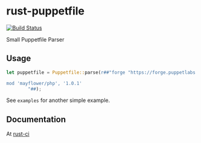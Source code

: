 rust-puppetfile
===============

[![Build Status](https://travis-ci.org/Mayflower/rust-puppetfile.svg?branch=master)](https://travis-ci.org/Mayflower/rust-puppetfile)

Small Puppetfile Parser

## Usage
```rust
let puppetfile = Puppetfile::parse(r##"forge "https://forge.puppetlabs.com"

mod 'mayflower/php', '1.0.1'
        "##);
```

See `examples` for another simple example.

## Documentation
At [rust-ci](http://www.rust-ci.org/Mayflower/rust-puppetfile/doc/puppetfile/)
